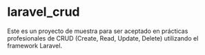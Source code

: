 # laravel_crud
Este es un proyecto de muestra para ser aceptado en prácticas profesionales de CRUD (Create, Read, Update, Delete) utilizando el framework Laravel.
